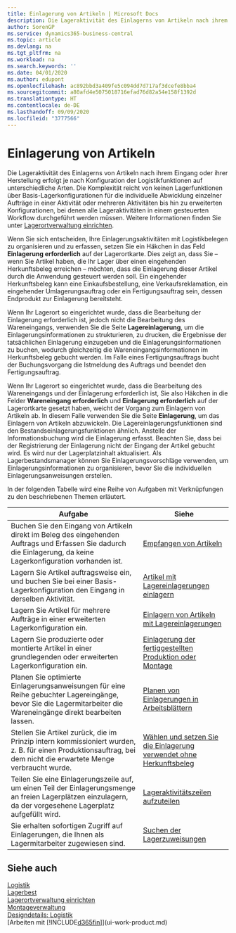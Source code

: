```yaml
---
title: Einlagerung von Artikeln | Microsoft Docs
description: Die Lageraktivität des Einlagerns von Artikeln nach ihrem Eingang oder ihrer Herstellung erfolgt je nach Konfiguration der Logistikfunktionen auf unterschiedliche Arten.
author: SorenGP
ms.service: dynamics365-business-central
ms.topic: article
ms.devlang: na
ms.tgt_pltfrm: na
ms.workload: na
ms.search.keywords: ''
ms.date: 04/01/2020
ms.author: edupont
ms.openlocfilehash: ac892bbd3a409fe5c094dd7d717af3dcefe8bba4
ms.sourcegitcommit: a80afd4e5075018716efad76d82a54e158f1392d
ms.translationtype: HT
ms.contentlocale: de-DE
ms.lasthandoff: 09/09/2020
ms.locfileid: "3777566"
---
```

# <a name="putting-items-away"></a>Einlagerung von Artikeln
Die Lageraktivität des Einlagerns von Artikeln nach ihrem Eingang oder ihrer Herstellung erfolgt je nach Konfiguration der Logistikfunktionen auf unterschiedliche Arten. Die Komplexität reicht von keinen Lagerfunktionen über Basis-Lagerkonfigurationen für die individuelle Abwicklung einzelner Aufträge in einer Aktivität oder mehreren Aktivitäten bis hin zu erweiterten Konfigurationen, bei denen alle Lageraktivitäten in einem gesteuerten Workflow durchgeführt werden müssen. Weitere Informationen finden Sie unter [Lagerortverwaltung einrichten](warehouse-setup-warehouse.md).

Wenn Sie sich entscheiden, Ihre Einlagerungsaktivitäten mit Logistikbelegen zu organisieren und zu erfassen, setzen Sie ein Häkchen in das Feld **Einlagerung erforderlich** auf der Lagerortkarte. Dies zeigt an, dass Sie – wenn Sie Artikel haben, die Ihr Lager über einen eingehenden Herkunftsbeleg erreichen – möchten, dass die Einlagerung dieser Artikel durch die Anwendung gesteuert werden soll. Ein eingehender Herkunftsbeleg kann eine Einkaufsbestellung, eine Verkaufsreklamation, ein eingehender Umlagerungsauftrag oder ein Fertigungsauftrag sein, dessen Endprodukt zur Einlagerung bereitsteht.  

Wenn Ihr Lagerort so eingerichtet wurde, dass die Bearbeitung der Einlagerung erforderlich ist, jedoch nicht die Bearbeitung des Wareneingangs, verwenden Sie die Seite **Lagereinlagerung**, um die Einlagerungsinformationen zu strukturieren, zu drucken, die Ergebnisse der tatsächlichen Einlagerung einzugeben und die Einlagerungsinformationen zu buchen, wodurch gleichzeitig die Wareneingangsinformationen im Herkunftsbeleg gebucht werden. Im Falle eines Fertigungsauftrags bucht der Buchungsvorgang die Istmeldung des Auftrags und beendet den Fertigungsauftrag.

Wenn Ihr Lagerort so eingerichtet wurde, dass die Bearbeitung des Wareneingangs und der Einlagerung erforderlich ist, Sie also Häkchen in die Felder **Wareneingang erforderlich** und **Einlagerung erforderlich** auf der Lagerortkarte gesetzt haben, weicht der Vorgang zum Einlagern von Artikeln ab. In diesem Falle verwenden Sie die Seite **Einlagerung**, um das Einlagern von Artikeln abzuwickeln. Die Lagereinlagerungsfunktionen sind den Bestandseinlagerungsfunktionen ähnlich. Anstelle der Informationsbuchung wird die Einlagerung erfasst. Beachten Sie, dass bei der Registrierung der Einlagerung nicht der Eingang der Artikel gebucht wird. Es wird nur der Lagerplatzinhalt aktualisiert. Als Lagerbestandsmanager können Sie Einlagerungsvorschläge verwenden, um Einlagerungsinformationen zu organisieren, bevor Sie die individuellen Einlagerungsanweisungen erstellen.

In der folgenden Tabelle wird eine Reihe von Aufgaben mit Verknüpfungen zu den beschriebenen Themen erläutert.   

|**Aufgabe**|**Siehe**|  
|------------|-------------|  
|Buchen Sie den Eingang von Artikeln direkt im Beleg des eingehenden Auftrags und Erfassen Sie dadurch die Einlagerung, da keine Lagerkonfiguration vorhanden ist.|[Empfangen von Artikeln](warehouse-how-receive-items.md)|  
|Lagern Sie Artikel auftragsweise ein, und buchen Sie bei einer Basis-Lagerkonfiguration den Eingang in derselben Aktivität.|[Artikel mit Lagereinlagerungen einlagern](warehouse-how-to-put-items-away-with-inventory-put-aways.md)|  
|Lagern Sie Artikel für mehrere Aufträge in einer erweiterten Lagerkonfiguration ein.|[Einlagern von Artikeln mit Lagereinlagerungen](warehouse-how-to-put-items-away-with-warehouse-put-aways.md)|  
|Lagern Sie produzierte oder montierte Artikel in einer grundlegenden oder erweiterten Lagerkonfiguration ein.|[Einlagerung der fertiggestellten Produktion oder Montage](warehouse-how-to-put-away-production-output.md)|
|Planen Sie optimierte Einlagerungsanweisungen für eine Reihe gebuchter Lagereingänge, bevor Sie die Lagermitarbeiter die Wareneingänge direkt bearbeiten lassen.|[Planen von Einlagerungen in Arbeitsblättern](warehouse-how-to-plan-put-aways-in-worksheets.md)|  
|Stellen Sie Artikel zurück, die im Prinzip intern kommissioniert wurden, z. B. für einen Produktionsauftrag, bei dem nicht die erwartete Menge verbraucht wurde.|[Wählen und setzen Sie die Einlagerung verwendet ohne Herkunftsbeleg](warehouse-how-to-create-put-aways-from-internal-put-aways.md)|
|Teilen Sie eine Einlagerungszeile auf, um einen Teil der Einlagerungsmenge an freien Lagerplätzen einzulagern, da der vorgesehene Lagerplatz aufgefüllt wird.|[Lageraktivitätszeilen aufzuteilen](warehouse-how-to-split-warehouse-activity-lines.md)|
|Sie erhalten sofortigen Zugriff auf Einlagerungen, die Ihnen als Lagermitarbeiter zugewiesen sind.|[Suchen der Lagerzuweisungen](warehouse-how-to-find-your-warehouse-assignments.md)|    

## <a name="see-also"></a>Siehe auch  
[Logistik](warehouse-manage-warehouse.md)  
[Lagerbest](inventory-manage-inventory.md)  
[Lagerortverwaltung einrichten](warehouse-setup-warehouse.md)     
[Montageverwaltung](assembly-assemble-items.md)    
[Designdetails: Logistik](design-details-warehouse-management.md)  
[Arbeiten mit [!INCLUDE[d365fin](includes/d365fin_md.md)]](ui-work-product.md)  
